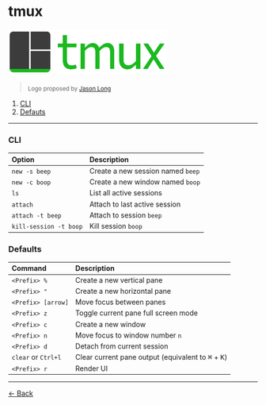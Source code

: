 [index]: https://github.com/rafaelrinaldi/cheatsheets
[jason]: https://twitter.com/jasonlong

# tmux

<img src=tmux.png width=320>

><sub>Logo proposed by [Jason Long][jason]</sub>

1. [CLI](#1.0)
1. [Defauts](#2.0)

---

### <a name='1.0'></a>CLI

| Option | Description |
| :--- | :--- |
| `new -s beep` | Create a new session named `beep` |
| `new -c boop` | Create a new window named `boop` |
| `ls` | List all active sessions |
| `attach` | Attach to last active session |
| `attach -t beep` | Attach to session `beep` |
| `kill-session -t boop` | Kill session `boop` |

### <a name='2.0'></a>Defaults

| Command | Description |
| :--- | :--- |
| `<Prefix> %` | Create a new vertical pane |
| `<Prefix> "` | Create a new horizontal pane |
| `<Prefix> [arrow]` | Move focus between panes |
| `<Prefix> z` | Toggle current pane full screen mode |
| `<Prefix> c` | Create a new window |
| `<Prefix> n` | Move focus to window number `n` |
| `<Prefix> d` | Detach from current session |
| `clear` or `Ctrl+l` | Clear current pane output (equivalent to <kbd>⌘</kbd> + <kbd>K</kbd>) |
| `<Prefix> r` | Render UI |

---

[← Back][index]
